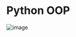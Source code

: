 # Python OOP
![image](https://user-images.githubusercontent.com/110126036/182827448-c10d4d3f-e97b-4d8c-9064-491be6f7273c.png)
